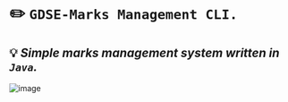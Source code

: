 # ✏️ `GDSE-Marks Management CLI.`



## 💡 *Simple marks management system written in `Java`.*






![image](https://user-images.githubusercontent.com/115478137/226293587-2c664cf2-09a5-46a0-ba29-ae40e4139d15.png)
